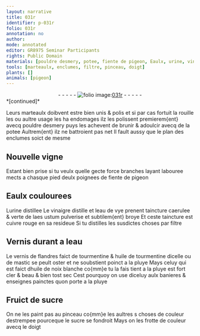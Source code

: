 ```yaml
---
layout: narrative
title: 031r
identifier: p-031r
folio: 031r
annotation: no
author:
mode: annotated
editor: GR8975 Seminar Participants
rights: Public Domain
materials: [pouldre desmery, potee, fiente de pigeon, Eaulx, urine, vinaigre, eau de vye, aes ustum, cuivre rouge, Vernis, eau, vernis, tourmentine, huile de tourmentine, mastic, pluye, huile de noix blanche, sucre]
tools: [marteaulx, enclumes, filtre, pinceau, doigt]
plants: []
animals: [pigeon]
---
```


<div class="folio" align="center">- - - - - <a href="http://gallica.bnf.fr/ark:/12148/btv1b10500001g/f67.item" target="_blank"><img src="https://cu-mkp.github.io/2017-workshop-edition/assets/photo-icon.png" alt="folio image: " style="display:inline-block; margin-bottom:-3px;"/>031r</a> - - - - - </div>   
*[continued]*
  
Leurs <span class="tl">marteaulx</span> doibvent estre bien unis & polis et si par cas fortuit la rouille les ou aultre usage les ha endomages ilz les polissent premierem{ent} avecq <span class="m">pouldre desmery</span> puys les achevent de brunir & adoulcir avecq de la <span class="m">potee</span> Aultrem{ent} ilz ne battroient pas net Il fault aussy que le plan des <span class="tl">enclumes</span> soict de mesme
    

## Nouvelle vigne

 
Estant bien prise si tu veulx quelle gecte force branches layant labouree mects a chasque pied deulx <span class="ms">poignees</span> de <span class="m">fiente de <span class="al">pigeon</span></span>
    

## <span class="m">Eaulx</span> coulourees

 
L<span class="m">urine</span> distillee Le <span class="m">vinaigre</span> distille et l<span class="m">eau de vye</span> prenent taincture caerulee & verte de l<span class="m">aes ustum</span> pulverise et subtilem{ent} broye Et ceste taincture est <span class="m">cuivre rouge</span> en sa resideue Si tu distilles les susdictes choses par <span class="tl">filtre</span>
    

## <span class="m">Vernis</span> durant a l<span class="m">eau</span>

 
Le <span class="m">vernis</span> de <span class="pl">flandres</span> faict de <span class="m">tourmentine</span> & <span class="m">huile de tourmentine</span> dicelle ou de <span class="m">mastic</span> se peult oster et ne soubstient poinct a la <span class="m">pluye</span> Mays celuy qui est faict d<span class="m">huile de noix blanche</span> co{mm}e tu la fais tient a la <span class="m">pluye</span> est fort cler & beau & bien tost sec Cest pourquoy on use diceluy aulx banieres & enseignes painctes quon porte a la <span class="m">pluye</span>
    

## Fruict de <span class="m">sucre</span>

 
On ne les paint pas au <span class="tl">pinceau</span> co{mm}e les aultres s choses de couleur destrempee pourceque le <span class="m">sucre</span> se fondroit Mays on les frotte de couleur avecq le <span class="tl"><span class="bp">doigt</span></span>
 